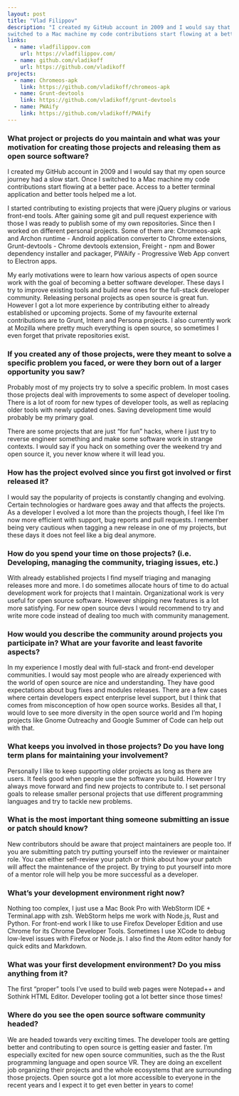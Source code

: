 ```yaml
---
layout: post
title: "Vlad Filippov"
description: "I created my GitHub account in 2009 and I would say that my open source journey had a slow start. Once I
switched to a Mac machine my code contributions start flowing at a better pace."
links:
  - name: vladfilippov.com
    url: https://vladfilippov.com/
  - name: github.com/vladikoff
    url: https://github.com/vladikoff
projects:
  - name: Chromeos-apk
    link: https://github.com/vladikoff/chromeos-apk
  - name: Grunt-devtools
    link: https://github.com/vladikoff/grunt-devtools
  - name: PWAify
    link: https://github.com/vladikoff/PWAify
---
```


### What project or projects do you maintain and what was your motivation for creating those projects and releasing them as open source software?

I created my GitHub account in 2009 and I would say that my open source journey had a slow start. Once I
switched to a Mac machine my code contributions start flowing at a better pace. Access to a better terminal
application and better tools helped me a lot.

I started contributing to existing projects that were jQuery plugins or various front-end tools. After gaining
some git and pull request experience with those I was ready to publish some of my own repositories. Since
then I worked on different personal projects. Some of them are: Chromeos-apk and Archon runtime -
Android application converter to Chrome extensions, Grunt-devtools - Chrome devtools extension, Freight -
npm and Bower dependency installer and packager, PWAify - Progressive Web App convert to Electron
apps.

My early motivations were to learn how various aspects of open source work with the goal of becoming a
better software developer. These days I try to improve existing tools and build new ones for the full-stack
developer community.
Releasing personal projects as open source is great fun. However I got a lot more experience by
contributing either to already established or upcoming projects. Some of my favourite external contributions
are to Grunt, Intern and Persona projects. I also currently work at Mozilla where pretty much everything is
open source, so sometimes I even forget that private repositories exist.

### If you created any of those projects, were they meant to solve a specific problem you faced, or were they born out of a larger opportunity you saw?

Probably most of my projects try to solve a specific problem. In most cases those projects deal with
improvements to some aspect of developer tooling. There is a lot of room for new types of developer tools,
as well as replacing older tools with newly updated ones. Saving development time would probably be my
primary goal.

There are some projects that are just “for fun” hacks, where I just try to reverse engineer something and
make some software work in strange contexts. I would say if you hack on something over the weekend try
and open source it, you never know where it will lead you.


### How has the project evolved since you first got involved or first released it?

I would say the popularity of projects is constantly changing and evolving. Certain technologies or hardware
goes away and that affects the projects. As a developer I evolved a lot more than the projects though, I feel
like I’m now more efficient with support, bug reports and pull requests. I remember being very cautious when
tagging a new release in one of my projects, but these days it does not feel like a big deal anymore.


### How do you spend your time on those projects? (i.e. Developing, managing the community, triaging issues, etc.)

With already established projects I find myself triaging and managing releases more and more.
I do sometimes allocate hours of time to do actual development work for projects that I maintain.
Organizational work is very useful for open source software. However shipping new features is a lot more
satisfying. For new open source devs I would recommend to try and write more code instead of dealing too
much with community management.


### How would you describe the community around projects you participate in? What are your favorite and least favorite aspects?

In my experience I mostly deal with full-stack and front-end developer communities. I would say most people
who are already experienced with the world of open source are nice and understanding. They have good
expectations about bug fixes and modules releases. There are a few cases where certain developers expect
enterprise level support, but I think that comes from misconception of how open source works.
Besides all that, I would love to see more diversity in the open source world and I’m hoping projects like
Gnome Outreachy and Google Summer of Code can help out with that.


### What keeps you involved in those projects? Do you have long term plans for maintaining your involvement?

Personally I like to keep supporting older projects as long as there are users. It feels good when people use
the software you build. However I try always move forward and find new projects to contribute to. I set
personal goals to release smaller personal projects that use different programming languages and try to
tackle new problems.


### What is the most important thing someone submitting an issue or patch should know?

New contributors should be aware that project maintainers are people too. If you are submitting patch try
putting yourself into the reviewer or maintainer role. You can either self-review your patch or think about how
your patch will affect the maintenance of the project. By trying to put yourself into more of a mentor role will
help you be more successful as a developer.


### What’s your development environment right now?

Nothing too complex, I just use a Mac Book Pro with WebStorm IDE + Terminal.app with zsh.
WebStorm helps me work with Node.js, Rust and Python. For front-end work I like to use Firefox Developer
Edition and use Chrome for its Chrome Developer Tools. Sometimes I use XCode to debug low-level issues
with Firefox or Node.js. I also find the Atom editor handy for quick edits and Markdown.


### What was your first development environment? Do you miss anything from it?

The first “proper” tools I’ve used to build web pages were Notepad++ and Sothink HTML Editor. Developer
tooling got a lot better since those times!


### Where do you see the open source software community headed?

We are headed towards very exciting times. The developer tools are getting better and contributing to open
source is getting easier and faster. I’m especially excited for new open source communities, such as the the
Rust programming language and open source VR. They are doing an excellent job organizing their projects
and the whole ecosystems that are surrounding those projects. Open source got a lot more accessible to
everyone in the recent years and I expect it to get even better in years to come!
